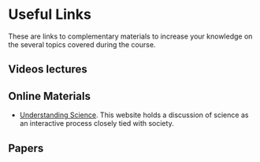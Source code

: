 # Useful Links

These are links to complementary materials to increase your knowledge on the several topics covered during the course.


## Videos lectures

## Online Materials
- [Understanding Science](https://undsci.berkeley.edu/article/intro_01). This website holds a discussion of science as an interactive process closely tied with society.

## Papers
